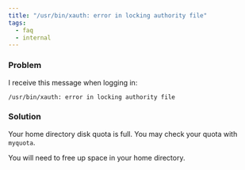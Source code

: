 ```yaml
---
title: "/usr/bin/xauth: error in locking authority file"
tags:
  - faq
  - internal
---
```


### Problem

I receive this message when logging in:

`/usr/bin/xauth: error in locking authority file`

### Solution

Your home directory disk quota is full. You may check your quota with `myquota`.

You will need to free up space in your home directory.
